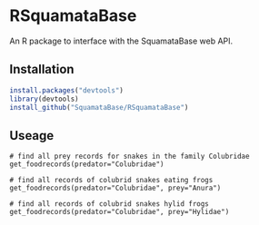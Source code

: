 # RSquamataBase

An R package to interface with the SquamataBase web API.

## Installation

```R
install.packages("devtools")
library(devtools)
install_github("SquamataBase/RSquamataBase")
```

## Useage

```
# find all prey records for snakes in the family Colubridae
get_foodrecords(predator="Colubridae")

# find all records of colubrid snakes eating frogs
get_foodrecords(predator="Colubridae", prey="Anura")

# find all records of colubrid snakes hylid frogs
get_foodrecords(predator="Colubridae", prey="Hylidae")
```
